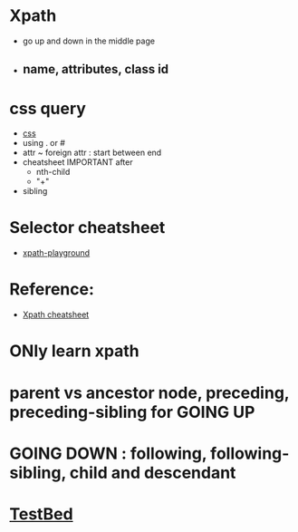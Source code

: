 # Xpath
- go up and down in the middle page
- name, attributes, class id
    - 
# css query
- [css](https://try.jsoup.org/)
- using . or # 
- attr ~ foreign attr : start between end
- cheatsheet IMPORTANT after
    + nth-child
    + "+"
- sibling 

# Selector cheatsheet
- [xpath-playground](https://scrapinghub.github.io/xpath-playground/)

# Reference:
- [Xpath cheatsheet](https://devhints.io/xpath)

# ONly learn xpath

# parent vs ancestor node, preceding, preceding-sibling  for GOING UP

# GOING DOWN : following, following-sibling, child and descendant

# [TestBed](http://www.whitebeam.org/library/guide/TechNotes/xpathtestbed.rhtm)


